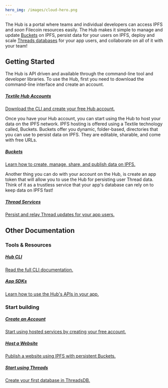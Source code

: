 ```yaml
---
hero_img: /images/cloud-hero.png
---
```


The Hub is a portal where teams and individual developers can access IPFS and *soon* Filecoin resources easily. The Hub makes it simple to manage and update [Buckets](./buckets.md) on IPFS, persist data for your users on IPFS, deploy and scale [Threads databases](../threads/) for your app users, and collaborate on all of it with your team!

## Getting Started

The Hub is API driven and available through the command-line tool and developer libraries. To use the Hub, first you need to download the command-line interface and create an account.

<div class="txtl-options half">
  <a href="/hub/accounts" class="box">
    <h5>Textile Hub Accounts</h5>
    <p>Download the CLI and create your free Hub account.</p>
  </a>
</div>

Once you have your Hub account, you can start using the Hub to host your data on the IPFS network. IPFS hosting is offered using a Textile technology called, Buckets. Buckets offer you dynamic, folder-based, directories that you can use to persist data on IPFS. They are editable, sharable, and come with free URLs. 

<div class="txtl-options half">
  <a href="/hub/buckets" class="box">
    <h5>Buckets</h5>
    <p>Learn how to create, manage, share, and publish data on IPFS.</p>
  </a>
</div>

Another thing you can do with your account on the Hub, is create an app token that will allow you to use the Hub for persisting user Thread data. Think of it as a trustless service that your app's database can rely on to keep data on IPFS fast!

<div class="txtl-options half">
  <a href="/hub/app-hosting#thread-services" class="box">
    <h5>Thread Services</h5>
    <p>Persist and relay Thread updates for your app users.</p>
  </a>
  <span class="box-space"> </span>
  <span class="box-fill">
  </span>
</div>

## Other Documentation

### Tools & Resources

<div class="txtl-options">
  <a href="/hub/cli/tt" class="box">
    <h5>Hub CLI</h5>
    <p>Read the full CLI documentation.</p>
  </a>
  <span class="box-space"> </span>
  <a href="/hub/app-hosting" class="box">
    <h5>App SDKs</h5>
    <p>Learn how to use the Hub's APIs in your app.</p>
  </a>
  <span class="box-space"> </span>
  <span class="box-fill">
  </span>
</div>

### Start building

<div class="txtl-options">
  <a href="./accounts" class="box">
    <h5>Create an Account</h5>
    <p>Start using hosted services by creating your free account.</p>
  </a>
  <span class="box-space"> </span>
  <a href="./tutorials/host-a-website" class="box">
    <h5>Host a Website</h5>
    <p>Publish a website using IPFS with persistent Buckets.</p>
  </a>
  <span class="box-space"> </span>
  <a href="./tutorials/create-a-threads-database" class="box">
    <h5>Start using Threads</h5>
    <p>Create your first database in ThreadsDB.</p>
  </a>
</div>

